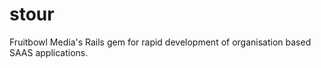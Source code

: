 stour
=====

Fruitbowl Media's Rails gem for rapid development of organisation based SAAS applications.